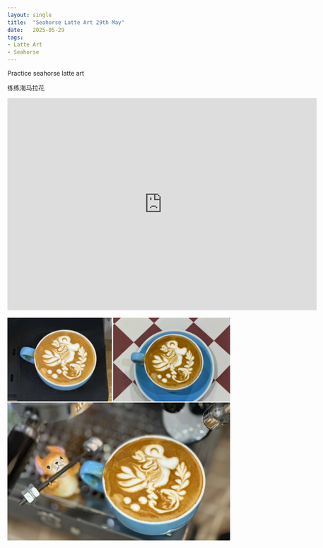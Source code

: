 ```yaml
---
layout: single
title:  "Seahorse Latte Art 29th May"
date:   2025-05-29
tags:
- Latte Art
- Seahorse
---
```



Practice seahorse latte art

练练海马拉花


<div class="embed-container">
  <iframe
      src="https://www.youtube.com/embed/9QlTUw_XM3c"
      width="700"
      height="480"
      frameborder="0"
      allowfullscreen="true">
  </iframe>
</div>


![](/assets/img/2025/05/29/24AF98E3-F143-44C6-9942-F0F51BA69757.JPG)
